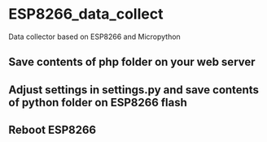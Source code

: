 # ESP8266_data_collect
Data collector based on ESP8266 and Micropython

## Save contents of php folder on your web server
## Adjust settings in settings.py and save contents of python folder on ESP8266 flash
## Reboot ESP8266
